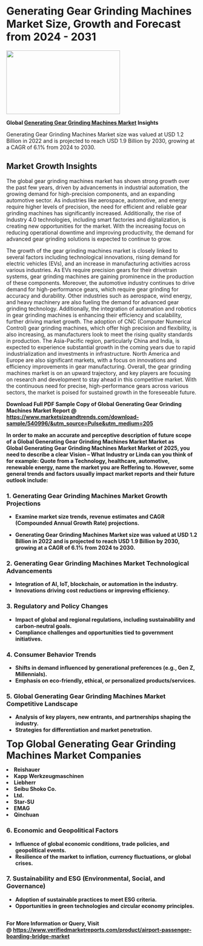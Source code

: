 <H1>Generating Gear Grinding Machines Market Size, Growth and Forecast from 2024 - 2031</H1><img class="aligncenter size-medium wp-image-584254" src="https://thirdeyenews.in/wp-content/uploads/2024/09/Global-Market-Research-300x168.jpeg" alt="" width="300" height="168" /><p><strong>Global&nbsp;<a href="https://www.marketsizeandtrends.com/download-sample/540996/&amp;utm_source=Pulse&amp;utm_medium=205">Generating Gear Grinding Machines Market</a> Insights</strong></p><p>Generating Gear Grinding Machines Market size was valued at USD 1.2 Billion in 2022 and is projected to reach USD 1.9 Billion by 2030, growing at a CAGR of 6.1% from 2024 to 2030.</p><p><h2>Market Growth Insights</h2> <p>The global gear grinding machines market has shown strong growth over the past few years, driven by advancements in industrial automation, the growing demand for high-precision components, and an expanding automotive sector. As industries like aerospace, automotive, and energy require higher levels of precision, the need for efficient and reliable gear grinding machines has significantly increased. Additionally, the rise of Industry 4.0 technologies, including smart factories and digitalization, is creating new opportunities for the market. With the increasing focus on reducing operational downtime and improving productivity, the demand for advanced gear grinding solutions is expected to continue to grow.</p> <p><strong></strong></p> <p>The growth of the gear grinding machines market is closely linked to several factors including technological innovations, rising demand for electric vehicles (EVs), and an increase in manufacturing activities across various industries. As EVs require precision gears for their drivetrain systems, gear grinding machines are gaining prominence in the production of these components. Moreover, the automotive industry continues to drive demand for high-performance gears, which require gear grinding for accuracy and durability. Other industries such as aerospace, wind energy, and heavy machinery are also fueling the demand for advanced gear grinding technology. Additionally, the integration of automation and robotics in gear grinding machines is enhancing their efficiency and scalability, further driving market growth. The adoption of CNC (Computer Numerical Control) gear grinding machines, which offer high precision and flexibility, is also increasing, as manufacturers look to meet the rising quality standards in production. The Asia-Pacific region, particularly China and India, is expected to experience substantial growth in the coming years due to rapid industrialization and investments in infrastructure. North America and Europe are also significant markets, with a focus on innovations and efficiency improvements in gear manufacturing. Overall, the gear grinding machines market is on an upward trajectory, and key players are focusing on research and development to stay ahead in this competitive market. With the continuous need for precise, high-performance gears across various sectors, the market is poised for sustained growth in the foreseeable future.</p> <p><strong></p><p><span class=""><strong>Download Full PDF Sample Copy of Global Generating Gear Grinding Machines Market Report</strong> @ <a href="https://www.marketsizeandtrends.com/download-sample/540996/&amp;utm_source=Pulse&amp;utm_medium=205" target="_blank">https://www.marketsizeandtrends.com/download-sample/540996/&amp;utm_source=Pulse&amp;utm_medium=205</a></span></p><p>In order to make an accurate and perceptive description of future scope of a Global&nbsp;Generating Gear Grinding Machines Market Market as Global&nbsp;Generating Gear Grinding Machines Market Market of 2025, you need to describe a clear Vision &ndash; What Industry or Linda can you think of for example: Quote from a Technology, healthcare, automotive, renewable energy, name the market you are Reffering to. However, some general trends and factors usually impact market reports and their future outlook include:</p><h3>1.&nbsp;<strong>Generating Gear Grinding Machines Market Growth Projections</strong></h3><ul><li>Examine market size trends, revenue estimates and CAGR (Compounded Annual Growth Rate) projections.</li><li><p>Generating Gear Grinding Machines Market size was valued at USD 1.2 Billion in 2022 and is projected to reach USD 1.9 Billion by 2030, growing at a CAGR of 6.1% from 2024 to 2030.</p></li></ul><h3>2.&nbsp;<strong>Generating Gear Grinding Machines Market Technological Advancements</strong></h3><ul><li>Integration of AI, IoT, blockchain, or automation in the industry.</li><li>Innovations driving cost reductions or improving efficiency.</li></ul><h3>3.&nbsp;<strong>Regulatory and Policy Changes</strong></h3><ul><li>Impact of global and regional regulations, including sustainability and carbon-neutral goals.</li><li>Compliance challenges and opportunities tied to government initiatives.</li></ul><h3>4.&nbsp;<strong>Consumer Behavior Trends</strong></h3><ul><li>Shifts in demand influenced by generational preferences (e.g., Gen Z, Millennials).</li><li>Emphasis on eco-friendly, ethical, or personalized products/services.</li></ul><h3>5.&nbsp;<strong>Global Generating Gear Grinding Machines Market Competitive Landscape</strong></h3><ul><li>Analysis of key players, new entrants, and partnerships shaping the industry.</li><li>Strategies for differentiation and market penetration.</li></ul><p data-pm-slice="1 1 []"><span style="color: inherit; font-family: inherit; font-size: 25px;">Top Global Generating Gear Grinding Machines Market Companies</span></p><div class="" data-test-id=""><p><li>Reishauer</li><li> Kapp Werkzeugmaschinen</li><li> Liebherr</li><li> Seibu Shoko Co.</li><li> Ltd.</li><li> Star-SU</li><li> EMAG</li><li> Qinchuan</li></p></div><h3>6.&nbsp;<strong>Economic and Geopolitical Factors</strong></h3><ul><li>Influence of global economic conditions, trade policies, and geopolitical events.</li><li>Resilience of the market to inflation, currency fluctuations, or global crises.</li></ul><h3>7.&nbsp;<strong>Sustainability and ESG (Environmental, Social, and Governance)</strong></h3><ul><li>Adoption of sustainable practices to meet ESG criteria.</li><li>Opportunities in green technologies and circular economy principles.</li></ul><h2><strong style="font-size: 14px;">For More Information or Query, Visit @&nbsp;</strong><a style="background-color: #ffffff; font-size: 14px;" href="https://www.marketsizeandtrends.com/report/generating-gear-grinding-machines-market/" target="_blank">https://www.verifiedmarketreports.com/product/airport-passenger-boarding-bridge-market</a></h2>
